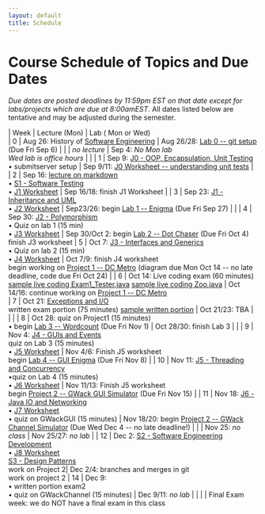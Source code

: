 ```yaml
---
layout: default
title: Schedule
---
```


# Course Schedule of Topics and Due Dates

*Due dates are posted deadlines by 11:59pm EST on that date except for labs/projects which are due at 8:00amEST*. All dates listed below are tentative and may be adjusted during the semester.



| Week | Lecture (Mon)                                                                                                            | Lab ( Mon or Wed)     
| 0    | Aug 26: History of <a href="https://dl.acm.org/doi/pdf/10.1145/1134285.1134288">Software Engineering</a>  | Aug 26/28: [Lab 0 -- git setup](lab/0) (Due Fri Sep 6) |
|     | <i>no lecture</i>   | Sep 4: <i>No Mon lab<br> Wed lab is office hours</i> |                                                 |
| 1    | Sep 9: [J0 - OOP, Encapsulation, Unit Testing](j/0)<br> &bull; submitserver setup          | Sep 9/11: [J0 Worksheet -- understanding unit tests](worksheet/j0)  |
| 2    | Sep 16: [lecture on markdown](https://docs.github.com/en/get-started/writing-on-github/getting-started-with-writing-and-formatting-on-github/basic-writing-and-formatting-syntax)<br> &bull; [S1 - Software Testing](j/software_testing)<br> &bull; [J1 Worksheet](worksheet/j1)  | Sep 16/18:  finish J1 Worksheet      |
| 3    | Sep 23: [J1 - Inheritance and UML](j/1) <br>&bull; [J2 Worksheet](worksheet/j2)            | Sep23/26: begin [Lab 1 -- Enigma](lab/1) (Due Fri Sep 27)                                                                                 |                                                                        |
| 4    | Sep 30: [J2 - Polymorphism](j/2) <br>&bull; Quiz on lab 1 (15 min)<br>&bull; [J3 Worksheet](worksheet/j3)   | Sep 30/Oct 2: begin [Lab 2 -- Dot Chaser](lab/2) (Due Fri Oct 4) <br> finish J3 worksheet
| 5    | Oct 7: [J3 - Interfaces and Generics](j/3) <br>&bull; Quiz on lab 2 (15 min)<br>&bull; [J4 Worksheet](worksheet/j4)   | Oct 7/9: finish J4 worksheet <br> begin working on [Project 1 -- DC Metro](project/1) (diagram due Mon Oct 14 -- no late deadline, code due Fri Oct 24)                                                                              |
| 6    | Oct 14: Live coding exam (60 minutes) [sample live coding Exam1_Tester.java](./j-units/Exam1_Tester.java) [sample live coding Zoo.java](./j-units/Zoo.java)  | Oct 14/16: continue working on [Project 1 -- DC Metro](project/1)        
| 7    | Oct 21: [Exceptions and I/O](j/exceptions)<br>written exam portion (75 minutes) [sample written portion](https://cs2113-s24.github.io/j-units/Exam1.pdf) | Oct 21/23: TBA |                                                    |                                                                 |
| 8    | Oct 28: quiz on Project1 (15 minutes) <br>&bull; begin [Lab 3 -- Wordcount](lab/3) (Due Fri Nov 1)     | Oct 28/30: finish Lab 3          |                                                              |
| 9    | Nov 4: [J4 - GUIs and Events](j/4) <br>quiz on Lab 3 (15 minutes)<br>&bull; [J5 Worksheet](worksheet/j5)    | Nov 4/6: Finish J5 worksheet <br> begin [Lab 4 -- GUI Enigma](lab/4) (Due Fri Nov 8)                                                                             |
| 10   | Nov 11: [J5 - Threading and Concurrency](j/5) <br>&bull;quiz on Lab 4 (15 minutes)<br>&bull; [J6 Worksheet](worksheet/j6)                       | Nov 11/13: Finish J5 worksheet<br> begin [Project 2 -- GWack GUI Simulator](project/2) (Due Fri Nov 15)    |
| 11   | Nov 18: [J6 - Java IO and Networking](j/6) <br>&bull; [J7 Worksheet](worksheet/j7)   <br> &bull; quiz on GWackGUI (15 minutes)         | Nov 18/20: begin [Project 2 -- GWack Channel Simulator](project/2) (Due Wed Dec 4 -- no late deadline!)             |
|    | Nov 25: <i>no class</i>          | Nov 25/27: <i>no lab</i>           |
| 12   | Dec 2: [S2 - Software Engineering Development](j/software_engineering)<br>&bull; [J8 Worksheet](worksheet/j8) <br>[S3 - Design Patterns](j/design)    <br> work on Project 2| Dec 2/4: branches and merges in git <br> work on project 2
| 14   | Dec 9:    <br>&bull; written portion exam2 <br>&bull; quiz on GWackChannel (15 minutes)                                |  Dec 9/11: <i>no lab</i>                                                                                                             |                                               |
|    | Final Exam week: we do NOT have a final exam in this class








